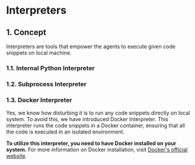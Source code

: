 # Interpreters

## 1. Concept
Interpreters are tools that empower the agents to execute given code snippets
on local machine. 

### 1.1. Internal Python Interpreter

### 1.2. Subprocess Interpreter

### 1.3. Docker Interpreter
Yes, we know how disturbing it is to run any code snippets directly on local
system. To avoid this, we have introduced Docker Interpreter. This interpreter 
runs the code snippets in a Docker container, ensuring that all the code is
executed in an isolated environment.

**To utilize this interpreter, you need to have Docker installed on your 
system.** For more information on Docker installation, visit
[Docker's official website](https://docs.docker.com/get-docker/).
